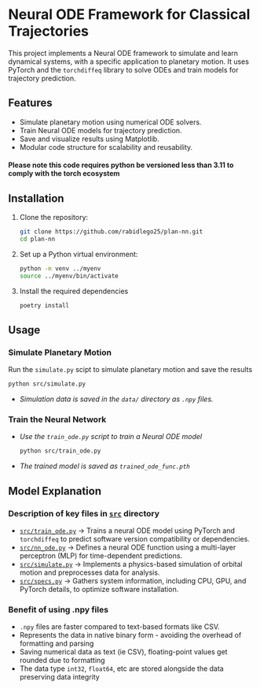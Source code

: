 # Neural ODE Framework for Classical Trajectories

This project implements a Neural ODE framework to simulate and learn dynamical systems, with a specific application to planetary motion. It uses PyTorch and the `torchdiffeq` library to solve ODEs and train models for trajectory prediction.

## Features
- Simulate planetary motion using numerical ODE solvers.
- Train Neural ODE models for trajectory prediction.
- Save and visualize results using Matplotlib.
- Modular code structure for scalability and reusability.

#### Please note this code requires python be versioned less than 3.11 to comply with the torch ecosystem

## Installation

1. Clone the repository:
   ```bash
   git clone https://github.com/rabidlego25/plan-nn.git
   cd plan-nn
   ```
2. Set up a Python virtual environment:
   ```bash
   python -m venv ../myenv
   source ../myenv/bin/activate
   ```
3. Install the required dependencies
   ```bash
   poetry install
   ```

## Usage

### Simulate Planetary Motion

Run the `simulate.py` scipt to simulate planetary motion and save the results
   ```bash
   python src/simulate.py
   ```
- *Simulation data is saved in the `data/` directory as `.npy` files.*

### Train the Neural Network

- *Use the `train_ode.py` script to train a Neural ODE model*
   ```bash
   python src/train_ode.py
   ```
- *The trained model is saved as `trained_ode_func.pth`*

##  Model Explanation

### Description of key files in [`src`](src) directory

- [`src/train_ode.py`](src/train_ode.py) &rarr; Trains a neural ODE model using PyTorch and `torchdiffeq` to predict software version compatibility or dependencies.
- [`src/nn_ode.py`](src/nn_ode.py) &rarr; Defines a neural ODE function using a multi-layer perceptron (MLP) for time-dependent predictions.
- [`src/simulate.py`](src/simulate.py) &rarr; Implements a physics-based simulation of orbital motion and preprocesses data for analysis.
- [`src/specs.py`](src/specs.py) &rarr; Gathers system information, including CPU, GPU, and PyTorch details, to optimize software installation.

### Benefit of using .npy files

- `.npy` files are faster compared to text-based formats like CSV.
- Represents the data in native binary form - avoiding the overhead of formatting and parsing
- Saving numerical data as text (ie CSV), floating-point values get rounded due to formatting
- The data type `int32`, `float64`, etc are stored alongside the data preserving data integrity
